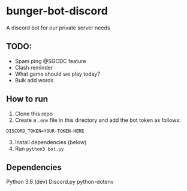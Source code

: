 # bunger-bot-discord
A discord bot for our private server needs

## TODO:
* Spam ping @SGCDC feature
* Clash reminder
* What game should we play today?
* Bulk add words

## How to run
1. Clone this repo
2. Create a `.env` file in this directory and add the bot token as follows:
```
DISCORD_TOKEN=YOUR-TOKEN-HERE
```
3. Install dependencies (below)
4. Run `python3 bot.py`

## Dependencies
Python 3.8 (dev)
Discord.py
python-dotenv
